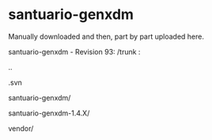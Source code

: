 # santuario-genxdm

Manually downloaded and then, part by part uploaded here.

santuario-genxdm - Revision 93: /trunk :

..

.svn  <!-- // ( .svn folder appeared in .zip after directory download, initially there were only 3 folders) -->

santuario-genxdm/

santuario-genxdm-1.4.X/

vendor/
